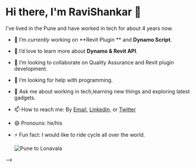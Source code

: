 # Hi there, I'm RaviShankar :wave: 

I've lived in the Pune and have worked in tech for about 4 years now.
- 🔭 I’m _currently_ working on **Revit Plugin ** and **Dynamo Script**.
- 🌱 I’d love to learn more about **Dynamo & Revit API**.
- 👯 I’m looking to collaborate on Quality Assurance and Revit plugin development.
- 🤔 I’m looking for help with programming.
- 💬 Ask me about working in tech,learning new things and exploring latest gadgets.
- 📫 How to reach me: By [Email](ravishankar.unipune@gmail.com), [Linkedin](https://www.linkedin.com/in/ravi-shankar-kumar/), or [Twitter](https://twitter.com/Kumarravicctech)
- 😄 Pronouns: he/his
- ⚡ Fun fact: I would like to ride cycle all over the world.

  ![Pune to Lonavala](https://user-images.githubusercontent.com/63152994/120317143-e5a04d80-c2fb-11eb-862c-d616704cfd5b.jpg)

-->
